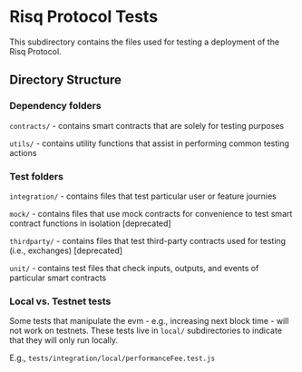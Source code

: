 # Risq Protocol Tests

This subdirectory contains the files used for testing a deployment of the Risq Protocol.

## Directory Structure

### Dependency folders

`contracts/` - contains smart contracts that are solely for testing purposes

`utils/` - contains utility functions that assist in performing common testing actions

### Test folders

`integration/` - contains files that test particular user or feature journies

`mock/` - contains files that use mock contracts for convenience to test smart contract functions in isolation [deprecated]

`thirdparty/` - contains files that test third-party contracts used for testing (i.e., exchanges) [deprecated]

`unit/` - contains test files that check inputs, outputs, and events of particular smart contracts

### Local vs. Testnet tests

Some tests that manipulate the evm - e.g., increasing next block time - will not work on testnets. These tests live in `local/` subdirectories to indicate that they will only run locally.

E.g., `tests/integration/local/performanceFee.test.js`
